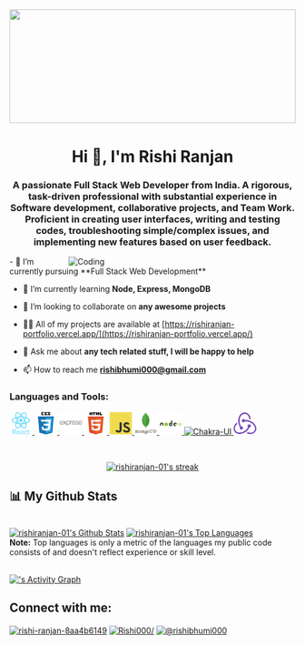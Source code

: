 <img width="100%" height="200px"  src="https://i.pinimg.com/originals/02/74/20/0274207612d515f49012c87803a9e631.gif">
<h1 align="center">Hi 👋, I'm Rishi Ranjan</h1>
<h3 align="center">A passionate Full Stack Web Developer from India. A rigorous, task-driven professional with substantial experience in Software development, collaborative projects, and Team Work. Proficient in creating user interfaces, writing and testing codes, troubleshooting simple/complex issues, and implementing new features based on user feedback.</h3>
<img align="right" alt="Coding" width="400" src="https://tndigitalseva.in/assets/web/img/login-page.gif">
- 🔭 I’m currently pursuing **Full Stack Web Development**

- 🌱 I’m currently learning **Node, Express, MongoDB**

- 👯 I’m looking to collaborate on **any awesome projects**

- 👨‍💻 All of my projects are available at [https://rishiranjan-portfolio.vercel.app/](https://rishiranjan-portfolio.vercel.app/)

- 💬 Ask me about **any tech related stuff, I will be happy to help**

- 📫 How to reach me **rishibhumi000@gmail.com**



<h3 align="left">Languages and Tools:</h3>
<p align="left"> <a href="https://getbootstrap.com" target="_blank" rel="noreferrer"> <img src="https://raw.githubusercontent.com/devicons/devicon/master/icons/react/react-original-wordmark.svg" alt="Chakra-UI" width="40" height="40"/> </a> <a href="https://www.w3schools.com/css/" target="_blank" rel="noreferrer"> <img src="https://raw.githubusercontent.com/devicons/devicon/master/icons/css3/css3-original-wordmark.svg" alt="css3" width="40" height="40"/> </a> <a href="https://expressjs.com" target="_blank" rel="noreferrer"> <img src="https://raw.githubusercontent.com/devicons/devicon/master/icons/express/express-original-wordmark.svg" alt="express" width="40" height="40"/> </a> <a href="https://www.w3.org/html/" target="_blank" rel="noreferrer"> <img src="https://raw.githubusercontent.com/devicons/devicon/master/icons/html5/html5-original-wordmark.svg" alt="html5" width="40" height="40"/> </a> <a href="https://developer.mozilla.org/en-US/docs/Web/JavaScript" target="_blank" rel="noreferrer"> <img src="https://raw.githubusercontent.com/devicons/devicon/master/icons/javascript/javascript-original.svg" alt="javascript" width="40" height="40"/> </a> <a href="https://www.mongodb.com/" target="_blank" rel="noreferrer"> <img src="https://raw.githubusercontent.com/devicons/devicon/master/icons/mongodb/mongodb-original-wordmark.svg" alt="mongodb" width="40" height="40"/> </a> <a href="https://nodejs.org" target="_blank" rel="noreferrer"> <img src="https://raw.githubusercontent.com/devicons/devicon/master/icons/nodejs/nodejs-original-wordmark.svg" alt="nodejs" width="40" height="40"/> </a> <a href="https://reactjs.org/" target="_blank" rel="noreferrer"> <img src="https://images.opencollective.com/chakra-ui-pro/61bd1dd/logo/256.png" alt="Chakra-UI" width="40" height="40"/> </a> <a href="https://redux.js.org" target="_blank" rel="noreferrer"> <img src="https://raw.githubusercontent.com/devicons/devicon/master/icons/redux/redux-original.svg" alt="redux" width="40" height="40"/> </a> </p>
<br/>

<div >

  <p align="center">
      <a href="https://github.com/rishiranjan-01/github-readme-streak-stats">
          <img title="🔥 Get streak stats for your profile at git.io/streak-stats" alt="rishiranjan-01's streak" src="https://github-readme-streak-stats.herokuapp.com/?user=rishiranjan-01&theme=black-ice&hide_border=true&stroke=0000&background=060A0CD0"/>
      </a>
  </p>
 </div>


## 📊 My Github Stats
  <br/>
    <a href="https://github.com/rishiranjan-01/github-readme-stats"><img alt="rishiranjan-01's Github Stats" src="https://github-readme-stats.vercel.app/api?username=rishiranjan-01&show_icons=true&count_private=true&theme=react&hide_border=true&bg_color=0D1117" /></a>
  <a href="https://github.com/rishiranjan-01/github-readme-stats"><img alt="rishiranjan-01's Top Languages" src="https://github-readme-stats.vercel.app/api/top-langs/?username=rishiranjan-01&langs_count=8&count_private=true&layout=compact&theme=react&hide_border=true&bg_color=0D1117" /></a>
  <br/>
  <b>Note:</b> Top languages is only a metric of the languages my public code consists of and doesn't reflect experience or skill level.

<br/>
<br/>

<a href="https://github.com/rishiranjan-01/github-readme-activity-graph"><img alt="'s Activity Graph" src="https://activity-graph.herokuapp.com/graph?username=rishiranjan-01&bg_color=0D1117&color=5BCDEC&line=5BCDEC&point=FFFFFF&hide_border=true" /></a>
<br/>


## Connect with me:

<p align="left">

<a href="https://linkedin.com/in/rishi-ranjan-8aa4b6149" target="blank"><img align="center" src="https://raw.githubusercontent.com/rahuldkjain/github-profile-readme-generator/master/src/images/icons/Social/linked-in-alt.svg" alt="rishi-ranjan-8aa4b6149" height="30" width="40" /></a>
<a href="https://www.leetcode.com/Rishi000/" target="blank"><img align="center" src="https://raw.githubusercontent.com/rahuldkjain/github-profile-readme-generator/master/src/images/icons/Social/leet-code.svg" alt="Rishi000/" height="30" width="40" /></a>
<a href="https://medium.com/@rishibhumi000" target="blank"><img align="center" src="https://raw.githubusercontent.com/rahuldkjain/github-profile-readme-generator/master/src/images/icons/Social/medium.svg" alt="@rishibhumi000" height="30" width="40" /></a>
</p>





